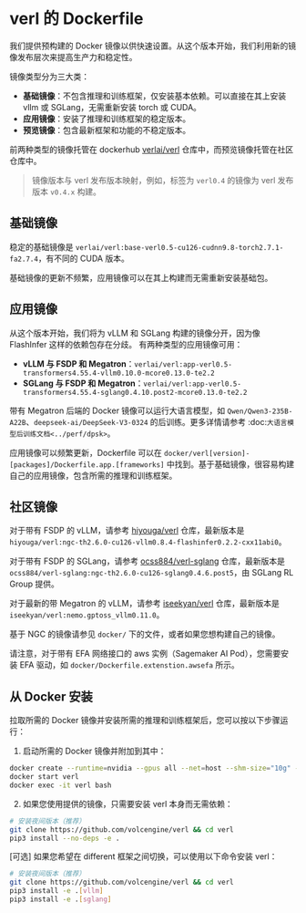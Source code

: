 # verl 的 Dockerfile

我们提供预构建的 Docker 镜像以供快速设置。从这个版本开始，我们利用新的镜像发布层次来提高生产力和稳定性。

镜像类型分为三大类：

- **基础镜像**：不包含推理和训练框架，仅安装基本依赖。可以直接在其上安装 vllm 或 SGLang，无需重新安装 torch 或 CUDA。
- **应用镜像**：安装了推理和训练框架的稳定版本。
- **预览镜像**：包含最新框架和功能的不稳定版本。

前两种类型的镜像托管在 dockerhub [verlai/verl](https://hub.docker.com/r/verlai/verl) 仓库中，而预览镜像托管在社区仓库中。

> 镜像版本与 verl 发布版本映射，例如，标签为 ``verl0.4`` 的镜像为 verl 发布版本 ``v0.4.x`` 构建。

## 基础镜像

稳定的基础镜像是 ``verlai/verl:base-verl0.5-cu126-cudnn9.8-torch2.7.1-fa2.7.4``，有不同的 CUDA 版本。

基础镜像的更新不频繁，应用镜像可以在其上构建而无需重新安装基础包。

## 应用镜像

从这个版本开始，我们将为 vLLM 和 SGLang 构建的镜像分开，因为像 FlashInfer 这样的依赖包存在分歧。
有两种类型的应用镜像可用：

- **vLLM 与 FSDP 和 Megatron**：``verlai/verl:app-verl0.5-transformers4.55.4-vllm0.10.0-mcore0.13.0-te2.2``
- **SGLang 与 FSDP 和 Megatron**：`verlai/verl:app-verl0.5-transformers4.55.4-sglang0.4.10.post2-mcore0.13.0-te2.2`

带有 Megatron 后端的 Docker 镜像可以运行大语言模型，如 ``Qwen/Qwen3-235B-A22B``、``deepseek-ai/DeepSeek-V3-0324`` 的后训练。更多详情请参考 :doc:`大语言模型后训练文档<../perf/dpsk>`。

应用镜像可以频繁更新，Dockerfile 可以在 ``docker/verl[version]-[packages]/Dockerfile.app.[frameworks]`` 中找到。基于基础镜像，很容易构建自己的应用镜像，包含所需的推理和训练框架。

## 社区镜像

对于带有 FSDP 的 vLLM，请参考 [hiyouga/verl](https://hub.docker.com/r/hiyouga/verl) 仓库，最新版本是 ``hiyouga/verl:ngc-th2.6.0-cu126-vllm0.8.4-flashinfer0.2.2-cxx11abi0``。

对于带有 FSDP 的 SGLang，请参考 [ocss884/verl-sglang](https://hub.docker.com/r/ocss884/verl-sglang) 仓库，最新版本是 ``ocss884/verl-sglang:ngc-th2.6.0-cu126-sglang0.4.6.post5``，由 SGLang RL Group 提供。

对于最新的带 Megatron 的 vLLM，请参考 [iseekyan/verl](https://hub.docker.com/r/iseekyan/verl) 仓库，最新版本是 ``iseekyan/verl:nemo.gptoss_vllm0.11.0``。

基于 NGC 的镜像请参见 ``docker/`` 下的文件，或者如果您想构建自己的镜像。

请注意，对于带有 EFA 网络接口的 aws 实例（Sagemaker AI Pod），您需要安装 EFA 驱动，如 ``docker/Dockerfile.extenstion.awsefa`` 所示。

## 从 Docker 安装

拉取所需的 Docker 镜像并安装所需的推理和训练框架后，您可以按以下步骤运行：

1. 启动所需的 Docker 镜像并附加到其中：

```sh
docker create --runtime=nvidia --gpus all --net=host --shm-size="10g" --cap-add=SYS_ADMIN -v .:/workspace/verl --name verl <image:tag> sleep infinity
docker start verl
docker exec -it verl bash
```

2. 如果您使用提供的镜像，只需要安装 verl 本身而无需依赖：

```sh
# 安装夜间版本（推荐）
git clone https://github.com/volcengine/verl && cd verl
pip3 install --no-deps -e .
```

[可选] 如果您希望在 different 框架之间切换，可以使用以下命令安装 verl：

```sh
# 安装夜间版本（推荐）
git clone https://github.com/volcengine/verl && cd verl
pip3 install -e .[vllm]
pip3 install -e .[sglang]
```